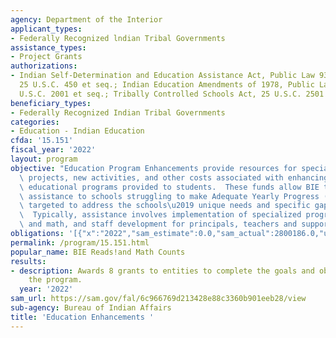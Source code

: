 ```yaml
---
agency: Department of the Interior
applicant_types:
- Federally Recognized lndian Tribal Governments
assistance_types:
- Project Grants
authorizations:
- Indian Self-Determination and Education Assistance Act, Public Law 93-638, as amended,
  25 U.S.C. 450 et seq.; Indian Education Amendments of 1978, Public Law 95-561, 25
  U.S.C. 2001 et seq.; Tribally Controlled Schools Act, 25 U.S.C. 2501 et seq.
beneficiary_types:
- Federally Recognized Indian Tribal Governments
categories:
- Education - Indian Education
cfda: '15.151'
fiscal_year: '2022'
layout: program
objective: "Education Program Enhancements provide resources for special studies,\
  \ projects, new activities, and other costs associated with enhancing the basic\
  \ educational programs provided to students.  These funds allow BIE to provide specialized\
  \ assistance to schools struggling to make Adequate Yearly Progress (AYP) that is\
  \ targeted to address the schools\u2019 unique needs and specific gaps in achievement.\
  \  Typically, assistance involves implementation of specialized programs in reading\
  \ and math, and staff development for principals, teachers and support staff."
obligations: '[{"x":"2022","sam_estimate":0.0,"sam_actual":2800186.0,"usa_spending_actual":13530621.77},{"x":"2023","sam_estimate":83500.0,"sam_actual":0.0,"usa_spending_actual":-325750.0},{"x":"2024","sam_estimate":100000.0,"sam_actual":0.0,"usa_spending_actual":0.0}]'
permalink: /program/15.151.html
popular_name: BIE Reads!and Math Counts
results:
- description: Awards 8 grants to entities to complete the goals and objectives of
    the program.
  year: '2022'
sam_url: https://sam.gov/fal/6c966769d213428e88c3360b901eeb28/view
sub-agency: Bureau of Indian Affairs
title: 'Education Enhancements '
---
```

